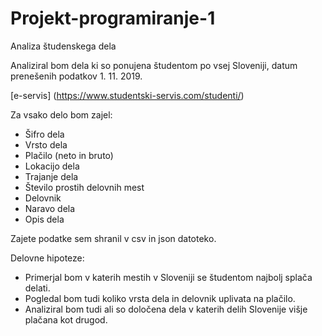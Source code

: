 # Projekt-programiranje-1
Analiza študenskega dela

Analiziral bom dela ki so ponujena študentom po vsej Sloveniji, datum prenešenih podatkov 1. 11. 2019.

[e-servis] (https://www.studentski-servis.com/studenti/)

Za vsako delo bom zajel:
* Šifro dela
* Vrsto dela
* Plačilo (neto in bruto)
* Lokacijo dela
* Trajanje dela
* Število prostih delovnih mest
* Delovnik
* Naravo dela
* Opis dela

Zajete podatke sem shranil v csv in json datoteko.

Delovne hipoteze:
* Primerjal bom v katerih mestih v Sloveniji se študentom najbolj splača delati.
* Pogledal bom tudi koliko vrsta dela in delovnik uplivata na plačilo.
* Analiziral bom tudi ali so določena dela v katerih delih Slovenije višje plačana kot drugod.
